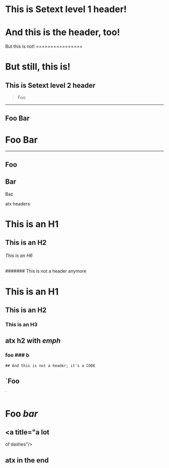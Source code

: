 This is Setext level 1 header!
================

And this is the header, too!
=

But this is not!
    ================

But still, this is!
  ===========

This is Setext level 2 header
----------------------------------------

> Foo
---

Foo
Bar
---

Foo
Bar
===

---
Foo
---
Bar
---
Baz

atx headers:

# This is an H1

## This is an H2

###### This is an H6

####### This is not a header anymore

# This is an H1 #

## This is an H2 ##

### This is an H3 ######

## atx h2 with *emph* ##

### foo ### b

    ## And this is not a header; it's a CODE

`Foo
----
`

Foo *bar*
=========

<a title="a lot
---
of dashes"/>

## atx in the end